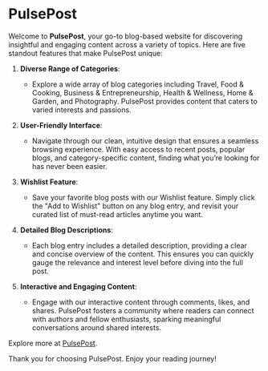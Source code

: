 # PulsePost

Welcome to **PulsePost**, your go-to blog-based website for discovering insightful and engaging content across a variety of topics. Here are five standout features that make PulsePost unique:

1. **Diverse Range of Categories**:
   - Explore a wide array of blog categories including Travel, Food & Cooking, Business & Entrepreneurship, Health & Wellness, Home & Garden, and Photography. PulsePost provides content that caters to varied interests and passions.

2. **User-Friendly Interface**:
   - Navigate through our clean, intuitive design that ensures a seamless browsing experience. With easy access to recent posts, popular blogs, and category-specific content, finding what you’re looking for has never been easier.

3. **Wishlist Feature**:
   - Save your favorite blog posts with our Wishlist feature. Simply click the "Add to Wishlist" button on any blog entry, and revisit your curated list of must-read articles anytime you want.

4. **Detailed Blog Descriptions**:
   - Each blog entry includes a detailed description, providing a clear and concise overview of the content. This ensures you can quickly gauge the relevance and interest level before diving into the full post.

5. **Interactive and Engaging Content**:
   - Engage with our interactive content through comments, likes, and shares. PulsePost fosters a community where readers can connect with authors and fellow enthusiasts, sparking meaningful conversations around shared interests.

Explore more at [PulsePost]().

Thank you for choosing PulsePost. Enjoy your reading journey!
